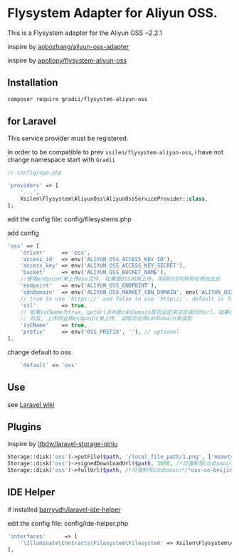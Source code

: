# Flysystem Adapter for Aliyun OSS.

This is a Flysystem adapter for the Aliyun OSS ~2.2.1

inspire by [aobozhang/aliyun-oss-adapter](https://github.com/aobozhang/aliyun-oss-adapter)

inspire by [apollopy/flysystem-aliyun-oss](https://github.com/apollopy/flysystem-aliyun-oss)

## Installation

```bash
composer require gradii/flysystem-aliyun-oss
```

## for Laravel

This service provider must be registered.

In order to be compatible to prev `xsilen/flysystem-aliyun-oss`, i have not change namespace
start with `Gradii`

```php
// config/app.php

'providers' => [
    '...',
    Xsilen\Flysystem\AliyunOss\AliyunOssServiceProvider::class,
];
```

edit the config file: config/filesystems.php

add config

```php
'oss' => [
    'driver'     => 'oss',
    'access_id'  => env('ALIYUN_OSS_ACCESS_KEY_ID'),
    'access_key' => env('ALIYUN_OSS_ACCESS_KEY_SECRET'),
    'bucket'     => env('ALIYUN_OSS_BUCKET_NAME'),
    //使用endpoint来上传oss文件, 如果是OSS内网上传, 刚将OSS内网地址填在此处
    'endpoint'   => env('ALIYUN_OSS_ENDPOINT'),
    'cdnDomain'  => env('ALIYUN_OSS_MARKET_CDN_DOMAIN', env('ALIYUN_OSS_CDN_DOMAIN')),
    // true to use 'https://' and false to use 'http://'. default is false,
    'ssl'        => true,
    // 如果isCName为true, getUrl会判断cdnDomain是否设定来决定返回的url，如果cdnDomain未设置，则使用endpoint来生成url，否则使用cdn
    // 而且, 上传将会用endpoint来上传, 读取将会用cdnDomain来读取
    'isCName'    => true,
    'prefix'     => env('OSS_PREFIX', ''), // optional
],
```

change default to oss

```php
    'default' => 'oss'
```

## Use

see [Laravel wiki](https://laravel.com/docs/5.1/filesystem)

## Plugins

inspire by [itbdw/laravel-storage-qiniu](https://github.com/itbdw/laravel-storage-qiniu)

```php
Storage::disk('oss')->putFile($path, '/local_file_path/1.png', ['mimetype' => 'image/png']);
Storage::disk('oss')->signedDownloadUrl($path, 3600, /*可强制写cdnDomain*/'oss-cn-beijing.aliyuncs.com', true);
Storage::disk('oss')->fullUrl($path, /*可强制写cdnDomain*/'oss-cn-beijing.aliyuncs.com', true);
```

## IDE Helper

if installed [barryvdh/laravel-ide-helper](https://github.com/barryvdh/laravel-ide-helper)

edit the config file: config/ide-helper.php

```php
'interfaces'      => [
    '\Illuminate\Contracts\Filesystem\Filesystem' => Xsilen\Flysystem\AliyunOss\FilesystemAdapter::class,
],
```
